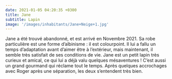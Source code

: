 ```yaml
---
date: 2021-01-05 04:20:35 +0300
title: Jane
subtitle: Lapin
image: '/images/inhabitants/Jane+Neige+1.jpg'
---
```


Jane a été trouvé abandonné, et est arrivé en Novembre 2021. Sa robe particulière est une forme d’albinisme : il est colourpoint. Il lui a fallu un temps d’adaptation avant d’aimer être à l’extérieur, mais maintenant, il semble très satisfait de ses conditions de vie.
Jane est un petit lapin très curieux et amical, ce qui lui a déjà valu quelques mésaventures ! C’est aussi un grand gourmand qui réclame tout le temps. Après quelques accrochages avec Roger après une séparation, les deux s’entendent très bien.